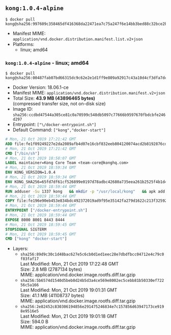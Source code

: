## `kong:1.0.4-alpine`

```console
$ docker pull kong@sha256:997609c358465df416368da22471ea7c75a247f6e14bb3bed88c32bce2bc4cb3
```

-	Manifest MIME: `application/vnd.docker.distribution.manifest.list.v2+json`
-	Platforms:
	-	linux; amd64

### `kong:1.0.4-alpine` - linux; amd64

```console
$ docker pull kong@sha256:00487fab07bd66315dc9c62e2e1d1ff9e809a92917c43a10d4cf3dfa7dcce91c
```

-	Docker Version: 18.06.1-ce
-	Manifest MIME: `application/vnd.docker.distribution.manifest.v2+json`
-	Total Size: **43.9 MB (43896465 bytes)**  
	(compressed transfer size, not on-disk size)
-	Image ID: `sha256:ccdbd47544a305ce81c0a70599c548db5097c77666b9597670fbdcbfe246d297`
-	Entrypoint: `["\/docker-entrypoint.sh"]`
-	Default Command: `["kong","docker-start"]`

```dockerfile
# Mon, 21 Oct 2019 17:21:42 GMT
ADD file:fe1f09249227e2da2089afb4d07e16cbf832eeb804120074acd2b8192876cd28 in / 
# Mon, 21 Oct 2019 17:21:42 GMT
CMD ["/bin/sh"]
# Mon, 21 Oct 2019 18:58:07 GMT
LABEL maintainer=Kong Core Team <team-core@konghq.com>
# Mon, 21 Oct 2019 18:59:34 GMT
ENV KONG_VERSION=1.0.4
# Mon, 21 Oct 2019 18:59:34 GMT
ENV KONG_SHA256=65fd7df61cf526899e0197d78adbc42680a735eea261b2525f4b1d4f82d7503e
# Mon, 21 Oct 2019 18:59:44 GMT
RUN adduser -Su 1337 kong 	&& mkdir -p "/usr/local/kong" 	&& apk add --no-cache --virtual .build-deps wget tar ca-certificates 	&& apk add --no-cache libgcc openssl pcre perl tzdata curl libcap su-exec 	&& wget -O kong.tar.gz "https://bintray.com/kong/kong-alpine-tar/download_file?file_path=kong-$KONG_VERSION.apk.tar.gz" 	&& echo "$KONG_SHA256 *kong.tar.gz" | sha256sum -c - 	&& tar -xzf kong.tar.gz -C /tmp 	&& rm -f kong.tar.gz 	&& cp -R /tmp/usr / 	&& rm -rf /tmp/usr 	&& cp -R /tmp/etc / 	&& rm -rf /tmp/etc 	&& apk del .build-deps 	&& chown -R kong:0 /usr/local/kong 	&& chmod -R g=u /usr/local/kong
# Mon, 21 Oct 2019 18:59:44 GMT
COPY file:fe196e90eb453e834bdc492372019ad9f95e35142fa279d1622c213f32592fe9 in /docker-entrypoint.sh 
# Mon, 21 Oct 2019 18:59:44 GMT
ENTRYPOINT ["/docker-entrypoint.sh"]
# Mon, 21 Oct 2019 18:59:44 GMT
EXPOSE 8000 8001 8443 8444
# Mon, 21 Oct 2019 18:59:45 GMT
STOPSIGNAL SIGTERM
# Mon, 21 Oct 2019 18:59:45 GMT
CMD ["kong" "docker-start"]
```

-	Layers:
	-	`sha256:89d9c30c1d48bac627e5c6cb0d1ed1eec28e7dbdfbcc04712e4c79c0f83faf17`  
		Last Modified: Mon, 21 Oct 2019 17:22:48 GMT  
		Size: 2.8 MB (2787134 bytes)  
		MIME: application/vnd.docker.image.rootfs.diff.tar.gzip
	-	`sha256:5b6574d1540d5beb0d24b5d3a4ce569e8002ec5cebb81b50330ef72256c5a166`  
		Last Modified: Mon, 21 Oct 2019 19:01:31 GMT  
		Size: 41.1 MB (41108737 bytes)  
		MIME: application/vnd.docker.image.rootfs.diff.tar.gzip
	-	`sha256:2e82452c830306194856e291475246834e7c157856d63947173ce9198e9516e5`  
		Last Modified: Mon, 21 Oct 2019 19:01:18 GMT  
		Size: 594.0 B  
		MIME: application/vnd.docker.image.rootfs.diff.tar.gzip
